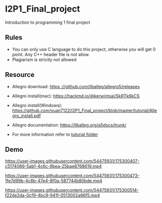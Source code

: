 # I2P1_Final_project
Introduction to programming 1 final project
## Rules
- You can only use C language to do this project, otherwise you will get 0 point.
  Any C++ header file is not allow.
- Plagiarism is strictly not allowed

## Resource

- Allegro download: [https ://github.com/liballeg/allegro5/releases](https://github.com/liballeg/allegro5/releases)

- Allegro install(mac): https://hackmd.io/@kerwintsai/SkRTk6kCS
- Allegro install(Windows):  https://github.com/yuan7122/I2P1_Final_project/blob/master/tutorial/Allegro_install.pdf
- Allegro documentation: https://liballeg.org/a5docs/trunk/
- For more information refer to [tutorial folder](https://github.com/yuan7122/I2P1_Final_project/tree/master/tutorial)

## Demo

https://user-images.githubusercontent.com/54475931/175300407-c5174066-5ab1-4c6c-9bea-25bae8768619.mp4

https://user-images.githubusercontent.com/54475931/175300473-1fe7d99b-4c8b-47e4-8f0a-587744b80bde.mp4

https://user-images.githubusercontent.com/54475931/175300514-f22de2da-0cf9-4bc9-941f-0513002a66f5.mp4
